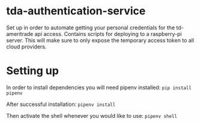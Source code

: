 # tda-authentication-service

Set up in order to automate getting your personal credentials for the td-ameritrade api access. Contains scripts for deploying to a raspberry-pi server. This will make sure to only expose the temporary access token to all cloud providers.

# Setting up

In order to install dependencies you will need pipenv installed:
`pip install pipenv`

After successful installation:
`pipenv install`

Then activate the shell whenever you would like to use:
`pipenv shell`
